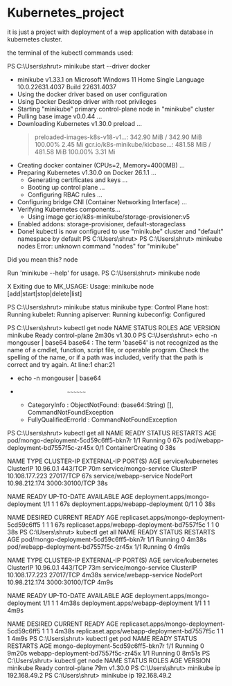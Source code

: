 # Kubernetes_project
it is just a project with deployment of a wep application with database in kubernetes cluster. 

the terminal of the kubectl commands used: 

PS C:\Users\shrut> minikube start --driver docker
* minikube v1.33.1 on Microsoft Windows 11 Home Single Language 10.0.22631.4037 Build 22631.4037
* Using the docker driver based on user configuration
* Using Docker Desktop driver with root privileges
* Starting "minikube" primary control-plane node in "minikube" cluster
* Pulling base image v0.0.44 ...
* Downloading Kubernetes v1.30.0 preload ...
    > preloaded-images-k8s-v18-v1...:  342.90 MiB / 342.90 MiB  100.00% 2.45 Mi
    > gcr.io/k8s-minikube/kicbase...:  481.58 MiB / 481.58 MiB  100.00% 3.31 Mi
* Creating docker container (CPUs=2, Memory=4000MB) ...
* Preparing Kubernetes v1.30.0 on Docker 26.1.1 ...
  - Generating certificates and keys ...
  - Booting up control plane ...
  - Configuring RBAC rules ...
* Configuring bridge CNI (Container Networking Interface) ...
* Verifying Kubernetes components...
  - Using image gcr.io/k8s-minikube/storage-provisioner:v5
* Enabled addons: storage-provisioner, default-storageclass
* Done! kubectl is now configured to use "minikube" cluster and "default" namespace by default
PS C:\Users\shrut>
PS C:\Users\shrut> minikube nodes
Error: unknown command "nodes" for "minikube"

Did you mean this?
        node

Run 'minikube --help' for usage.
PS C:\Users\shrut> minikube node

X Exiting due to MK_USAGE: Usage: minikube node [add|start|stop|delete|list]

PS C:\Users\shrut> minikube status
minikube
type: Control Plane
host: Running
kubelet: Running
apiserver: Running
kubeconfig: Configured

PS C:\Users\shrut> kubectl get node
NAME       STATUS   ROLES           AGE     VERSION
minikube   Ready    control-plane   2m30s   v1.30.0
PS C:\Users\shrut> echo -n mongouser | base64
base64 : The term 'base64' is not recognized as the name of a
cmdlet, function, script file, or operable program. Check the
spelling of the name, or if a path was included, verify that
the path is correct and try again.
At line:1 char:21
+ echo -n mongouser | base64
+                     ~~~~~~
    + CategoryInfo          : ObjectNotFound: (base64:String)
   [], CommandNotFoundException
    + FullyQualifiedErrorId : CommandNotFoundException

PS C:\Users\shrut> kubectl get all
NAME                                    READY   STATUS
    RESTARTS   AGE
pod/mongo-deployment-5cd59c6ff5-bkn7r   1/1     Running
    0          67s
pod/webapp-deployment-bd7557f5c-zr45x   0/1     ContainerCreating   0          38s

NAME                     TYPE        CLUSTER-IP       EXTERNAL-IP   PORT(S)          AGE
service/kubernetes       ClusterIP   10.96.0.1        <none>        443/TCP          70m
service/mongo-service    ClusterIP   10.108.177.223   <none>        27017/TCP        67s
service/webapp-service   NodePort    10.98.212.174    <none>        3000:30100/TCP   38s

NAME                                READY   UP-TO-DATE   AVAILABLE   AGE
deployment.apps/mongo-deployment    1/1     1            1           67s
deployment.apps/webapp-deployment   0/1     1            0           38s

NAME                                          DESIRED   CURRENT   READY   AGE
replicaset.apps/mongo-deployment-5cd59c6ff5   1         1         1       67s
replicaset.apps/webapp-deployment-bd7557f5c   1         1         0       38s
PS C:\Users\shrut> kubectl get all
NAME                                    READY   STATUS    RESTARTS   AGE
pod/mongo-deployment-5cd59c6ff5-bkn7r   1/1     Running   0          4m38s
pod/webapp-deployment-bd7557f5c-zr45x   1/1     Running   0          4m9s

NAME                     TYPE        CLUSTER-IP       EXTERNAL-IP   PORT(S)          AGE
service/kubernetes       ClusterIP   10.96.0.1        <none>        443/TCP          73m
service/mongo-service    ClusterIP   10.108.177.223   <none>        27017/TCP        4m38s
service/webapp-service   NodePort    10.98.212.174    <none>        3000:30100/TCP   4m9s

NAME                                READY   UP-TO-DATE   AVAILABLE   AGE
deployment.apps/mongo-deployment    1/1     1            1           4m38s
deployment.apps/webapp-deployment   1/1     1            1           4m9s

NAME                                          DESIRED   CURRENT   READY   AGE
replicaset.apps/mongo-deployment-5cd59c6ff5   1         1         1       4m38s
replicaset.apps/webapp-deployment-bd7557f5c   1         1         1       4m9s
PS C:\Users\shrut> kubectl get pod
NAME                                READY   STATUS    RESTARTS   AGE
mongo-deployment-5cd59c6ff5-bkn7r   1/1     Running   0          9m20s
webapp-deployment-bd7557f5c-zr45x   1/1     Running   0          8m51s
PS C:\Users\shrut> kubectl get node
NAME       STATUS   ROLES           AGE   VERSION
minikube   Ready    control-plane   79m   v1.30.0
PS C:\Users\shrut> minikube ip
192.168.49.2
PS C:\Users\shrut> minikube ip
192.168.49.2
